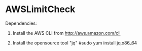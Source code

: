 # AWSLimitCheck

Dependencies:
1) Install the AWS CLI from http://aws.amazon.com/cli

2) Install the opensource tool "jq"
#sudo yum install jq.x86_64

